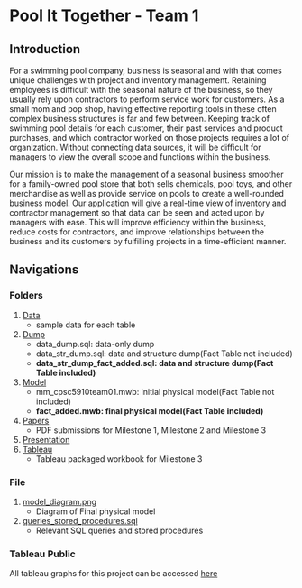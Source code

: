 # Pool It Together - Team 1
## Introduction
For a swimming pool company, business is seasonal and with that comes unique challenges with project and inventory management. Retaining employees is difficult with the seasonal nature of the business, so they usually rely upon contractors to perform service work for customers. As a small mom and pop shop, having effective reporting tools in these often complex business structures is far and few between. Keeping track of swimming pool details for each customer, their past services and product purchases, and which contractor worked on those projects requires a lot of organization. Without connecting data sources, it will be difficult for managers to view the overall scope and functions within the business.

Our mission is to make the management of a seasonal business smoother for a family-owned pool store that both sells chemicals, pool toys, and other merchandise as well as provide service on pools to create a well-rounded business model. Our application will give a real-time view of inventory and contractor management so that data can be seen and acted upon by managers with ease. This will improve efficiency within the business, reduce costs for contractors, and improve relationships between the business and its customers by fulfilling projects in a time-efficient manner.

## Navigations
### Folders
1. [Data](https://github.com/chelseajia/mm_cpsc5910team01/tree/master/Data)
    - sample data for each table
2. [Dump](https://github.com/chelseajia/mm_cpsc5910team01/tree/master/Dump)
    - data_dump.sql: data-only dump
    - data_str_dump.sql: data and structure dump(Fact Table not included)
    - **data_str_dump_fact_added.sql: data and structure dump(Fact Table included)**
3. [Model](https://github.com/chelseajia/mm_cpsc5910team01/tree/master/Model)
    - mm_cpsc5910team01.mwb: initial physical model(Fact Table not included)
    - **fact_added.mwb: final physical model(Fact Table included)**
4. [Papers](https://github.com/chelseajia/mm_cpsc5910team01/tree/master/Papers)
    - PDF submissions for Milestone 1, Milestone 2 and Milestone 3
5. [Presentation](https://github.com/chelseajia/mm_cpsc5910team01/tree/master/Presentaion)
6. [Tableau](https://github.com/chelseajia/mm_cpsc5910team01/tree/master/Tableau)
    - Tableau packaged workbook for Milestone 3
### File
1. [model_diagram.png](https://github.com/chelseajia/mm_cpsc5910team01/blob/master/model_diagram.png)
    - Diagram of Final physical model
2. [queries_stored_procedures.sql](https://github.com/chelseajia/mm_cpsc5910team01/blob/master/queries_stored_procedures.sql)
    - Relevant SQL queries and stored procedures
### Tableau Public
All tableau graphs for this project can be accessed [here](https://public.tableau.com/profile/chelseajia#!/)
